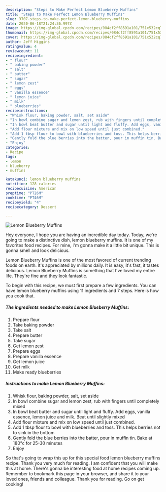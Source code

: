 ```yaml
---
description: "Steps to Make Perfect Lemon Blueberry Muffins"
title: "Steps to Make Perfect Lemon Blueberry Muffins"
slug: 3707-steps-to-make-perfect-lemon-blueberry-muffins
date: 2020-06-18T21:24:36.997Z
image: https://img-global.cpcdn.com/recipes/084cf2ff8591a101/751x532cq70/lemon-blueberry-muffins-recipe-main-photo.jpg
thumbnail: https://img-global.cpcdn.com/recipes/084cf2ff8591a101/751x532cq70/lemon-blueberry-muffins-recipe-main-photo.jpg
cover: https://img-global.cpcdn.com/recipes/084cf2ff8591a101/751x532cq70/lemon-blueberry-muffins-recipe-main-photo.jpg
author: Jeff Higgins
ratingvalue: 4
reviewcount: 11
recipeingredient:
- " flour"
- " baking powder"
- " salt"
- " butter"
- " sugar"
- " lemon zest"
- " eggs"
- " vanilla essence"
- " lemon juice"
- " milk"
- " blueberries"
recipeinstructions:
- "Whisk flour, baking powder, salt, set aside"
- "In bowl combine sugar and lemon zest, rub with fingers until completely mixed"
- "In bowl beat butter and sugar until light and fluffy. Add eggs, vanilla essence, lemon juice and milk. Beat until slightly mixed"
- "Add flour mixture and mix on low speed until just combined."
- "Add 1 tbsp flour to bowl with blueberries and toss. This helps berries not to sink in the bottom"
- "Gently fold the blue berries into the batter, pour in muffin tin. Bake at 180°c for 25-30 minutes"
- "Enjoy"
categories:
- Recipe
tags:
- lemon
- blueberry
- muffins

katakunci: lemon blueberry muffins 
nutrition: 128 calories
recipecuisine: American
preptime: "PT26M"
cooktime: "PT46M"
recipeyield: "4"
recipecategory: Dessert

---
```



![Lemon Blueberry Muffins](https://img-global.cpcdn.com/recipes/084cf2ff8591a101/751x532cq70/lemon-blueberry-muffins-recipe-main-photo.jpg)

Hey everyone, I hope you are having an incredible day today. Today, we're going to make a distinctive dish, lemon blueberry muffins. It is one of my favorites food recipes. For mine, I'm gonna make it a little bit unique. This is gonna smell and look delicious.

Lemon Blueberry Muffins is one of the most favored of current trending foods on earth. It's appreciated by millions daily. It is easy, it's fast, it tastes delicious. Lemon Blueberry Muffins is something that I've loved my entire life. They're fine and they look fantastic.




To begin with this recipe, we must first prepare a few ingredients. You can have lemon blueberry muffins using 11 ingredients and 7 steps. Here is how you cook that.

<!--inarticleads1-->

##### The ingredients needed to make Lemon Blueberry Muffins:

1. Prepare  flour
1. Take  baking powder
1. Take  salt
1. Prepare  butter
1. Take  sugar
1. Get  lemon zest
1. Prepare  eggs
1. Prepare  vanilla essence
1. Get  lemon juice
1. Get  milk
1. Make ready  blueberries




<!--inarticleads2-->

##### Instructions to make Lemon Blueberry Muffins:

1. Whisk flour, baking powder, salt, set aside
1. In bowl combine sugar and lemon zest, rub with fingers until completely mixed
1. In bowl beat butter and sugar until light and fluffy. Add eggs, vanilla essence, lemon juice and milk. Beat until slightly mixed
1. Add flour mixture and mix on low speed until just combined.
1. Add 1 tbsp flour to bowl with blueberries and toss. This helps berries not to sink in the bottom
1. Gently fold the blue berries into the batter, pour in muffin tin. Bake at 180°c for 25-30 minutes
1. Enjoy




So that's going to wrap this up for this special food lemon blueberry muffins recipe. Thank you very much for reading. I am confident that you will make this at home. There's gonna be interesting food at home recipes coming up. Remember to bookmark this page in your browser, and share it to your loved ones, friends and colleague. Thank you for reading. Go on get cooking!
